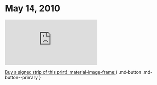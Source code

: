 # May 14, 2010

![](https://www.achewood.com/comic.php?date=05142010)

[Buy a signed strip of this print! :material-image-frame:](https://achewood-holiday-pop-up.myshopify.com/products/strip#05142010){ .md-button .md-button--primary }
